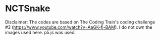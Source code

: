 # NCTSnake

Disclaimer: 
The codes are based on The Coding Train's coding challenge #3 (https://www.youtube.com/watch?v=AaGK-fj-BAM). 
I do not own the images used here. 
p5.js was used. 
